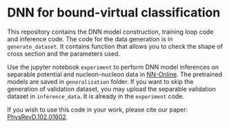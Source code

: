 # DNN for bound-virtual classification
This repository contains the DNN model construction, training loop code and inference code. The code for the data generation is in `generate_dataset`. It contains function that allows you to check the shape of cross section and the parameters used. 

Use the jupyter notebook `experiment` to perform DNN model inferences on separable potential and nucleon-nucleon data in <a href=http://nn-online.org> NN-Online</a>. The pretrained models are saved in `generalization` folder. If you want to skip the generation of validation dataset, you may upload the separable validation dataset in `inference_data`. It is already in the `experiment` code.  

If you wish to use this code in your work, please cite our paper:
<a href=https://journals.aps.org/prd/abstract/10.1103/PhysRevD.102.016024>PhysRevD.102.01602</a>.
